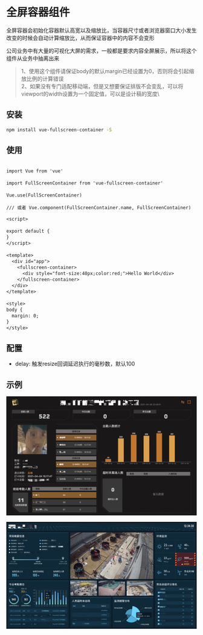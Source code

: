# 全屏容器组件

全屏容器会初始化容器默认高宽以及缩放比，当容器尺寸或者浏览器窗口大小发生改变的时候会自动计算缩放比，从而保证容器中的内容不会变形

公司业务中有大量的可视化大屏的需求，一般都是要求内容全屏展示，所以将这个组件从业务中抽离出来

> 1、使用这个组件请保证body的默认margin已经设置为0，否则将会引起缩放比例的计算错误\
2、如果没有专门适配移动端，但是又想要保证排版不会变乱，可以将viewport的width设置为一个固定值，可以是设计稿的宽度\

## 安装

```bash
npm install vue-fullscreen-container -S
```

## 使用
```

import Vue from 'vue'

import FullScreenContainer from 'vue-fullscreen-container'

Vue.use(FullScreenContainer)

/// 或者 Vue.component(FullScreenContainer.name, FullScreenContainer)

```

```
<script>

export default {
}
</script>

<template>
  <div id="app">
    <fullscreen-container>
      <div style="font-size:40px;color:red;">Hello World</div>
    </fullscreen-container>
  </div>
</template>

<style>
body {
  margin: 0;
}
</style>
```

## 配置

* delay: 触发resize回调延迟执行的毫秒数，默认100


## 示例

![智慧工地出入口考勤大屏](https://github.com/msidolphin/vue-fullscreen-container/raw/master/screenshot/01.png)

![项目级可视化大屏](https://github.com/msidolphin/vue-fullscreen-container/raw/master/screenshot/02.png)

